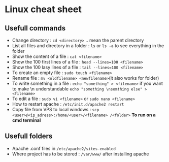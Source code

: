 # Linux cheat sheet

## Usefull commands
- Change directory : `cd <directory>` .. mean the parent directory
- List all files and directory in a folder : `ls` or `ls -a` to see everything in the folder
- Show the content of a file : `cat <filename>`
- Show the 100 first lines of a file : `head --lines=100 <filename>`
- Show the 100 lasy lines of a file : `tail --lines=100 <filename>`
- To create an empty file : `sudo touch <filename>`
- Rename file : `mv <oldfilename> <newfilename>`(it also works for folder)
- To write something in a file : `echo "something" > <filename>` if you want to make \n understandable `echo "something \nsomthing else" > <filename>`
- To edit a file : `sudo vi <filename>` or `sudo nano <filename>`
- How to restart apache : `/etc/init.d/apache2 restart`
- Copy file from VPS to local windows : `scp <user>@<ip_adress>:/home/<user>/<filename> /<folder>` **To run on a cmd terminal**

## Usefull folders
- Apache .conf files in `/etc/apache2/sites-enabled`
- Where project has to be stored : `/var/www/` after installing apache


